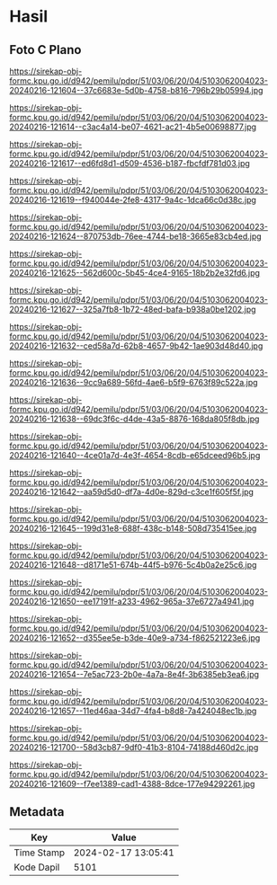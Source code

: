 # Hasil

## Foto C Plano

https://sirekap-obj-formc.kpu.go.id/d942/pemilu/pdpr/51/03/06/20/04/5103062004023-20240216-121604--37c6683e-5d0b-4758-b816-796b29b05994.jpg

https://sirekap-obj-formc.kpu.go.id/d942/pemilu/pdpr/51/03/06/20/04/5103062004023-20240216-121614--c3ac4a14-be07-4621-ac21-4b5e00698877.jpg

https://sirekap-obj-formc.kpu.go.id/d942/pemilu/pdpr/51/03/06/20/04/5103062004023-20240216-121617--ed6fd8d1-d509-4536-b187-fbcfdf781d03.jpg

https://sirekap-obj-formc.kpu.go.id/d942/pemilu/pdpr/51/03/06/20/04/5103062004023-20240216-121619--f940044e-2fe8-4317-9a4c-1dca66c0d38c.jpg

https://sirekap-obj-formc.kpu.go.id/d942/pemilu/pdpr/51/03/06/20/04/5103062004023-20240216-121624--870753db-76ee-4744-be18-3665e83cb4ed.jpg

https://sirekap-obj-formc.kpu.go.id/d942/pemilu/pdpr/51/03/06/20/04/5103062004023-20240216-121625--562d600c-5b45-4ce4-9165-18b2b2e32fd6.jpg

https://sirekap-obj-formc.kpu.go.id/d942/pemilu/pdpr/51/03/06/20/04/5103062004023-20240216-121627--325a7fb8-1b72-48ed-bafa-b938a0be1202.jpg

https://sirekap-obj-formc.kpu.go.id/d942/pemilu/pdpr/51/03/06/20/04/5103062004023-20240216-121632--ced58a7d-62b8-4657-9b42-1ae903d48d40.jpg

https://sirekap-obj-formc.kpu.go.id/d942/pemilu/pdpr/51/03/06/20/04/5103062004023-20240216-121636--9cc9a689-56fd-4ae6-b5f9-6763f89c522a.jpg

https://sirekap-obj-formc.kpu.go.id/d942/pemilu/pdpr/51/03/06/20/04/5103062004023-20240216-121638--69dc3f6c-d4de-43a5-8876-168da805f8db.jpg

https://sirekap-obj-formc.kpu.go.id/d942/pemilu/pdpr/51/03/06/20/04/5103062004023-20240216-121640--4ce01a7d-4e3f-4654-8cdb-e65dceed96b5.jpg

https://sirekap-obj-formc.kpu.go.id/d942/pemilu/pdpr/51/03/06/20/04/5103062004023-20240216-121642--aa59d5d0-df7a-4d0e-829d-c3ce1f605f5f.jpg

https://sirekap-obj-formc.kpu.go.id/d942/pemilu/pdpr/51/03/06/20/04/5103062004023-20240216-121645--199d31e8-688f-438c-b148-508d735415ee.jpg

https://sirekap-obj-formc.kpu.go.id/d942/pemilu/pdpr/51/03/06/20/04/5103062004023-20240216-121648--d8171e51-674b-44f5-b976-5c4b0a2e25c6.jpg

https://sirekap-obj-formc.kpu.go.id/d942/pemilu/pdpr/51/03/06/20/04/5103062004023-20240216-121650--ee17191f-a233-4962-965a-37e6727a4941.jpg

https://sirekap-obj-formc.kpu.go.id/d942/pemilu/pdpr/51/03/06/20/04/5103062004023-20240216-121652--d355ee5e-b3de-40e9-a734-f862521223e6.jpg

https://sirekap-obj-formc.kpu.go.id/d942/pemilu/pdpr/51/03/06/20/04/5103062004023-20240216-121654--7e5ac723-2b0e-4a7a-8e4f-3b6385eb3ea6.jpg

https://sirekap-obj-formc.kpu.go.id/d942/pemilu/pdpr/51/03/06/20/04/5103062004023-20240216-121657--11ed46aa-34d7-4fa4-b8d8-7a424048ec1b.jpg

https://sirekap-obj-formc.kpu.go.id/d942/pemilu/pdpr/51/03/06/20/04/5103062004023-20240216-121700--58d3cb87-9df0-41b3-8104-74188d460d2c.jpg

https://sirekap-obj-formc.kpu.go.id/d942/pemilu/pdpr/51/03/06/20/04/5103062004023-20240216-121609--f7ee1389-cad1-4388-8dce-177e94292261.jpg


## Metadata

| Key        | Value               |
| ---------- | ------------------- |
| Time Stamp | 2024-02-17 13:05:41 |
| Kode Dapil | 5101                |



